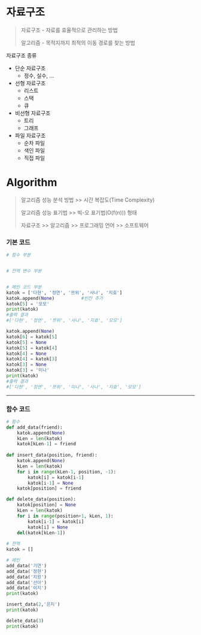 # 자료구조

> 자료구조 - 자료를 효율적으로 관리하는 방법
>
> 알고리즘 - 목적지까지 최적의 이동 경로를 찾는 방법



자료구조 종류

- 단순 자료구조
  - 정수, 실수, ...
- 선형 자료구조
  - 리스트
  - 스택
  - 큐
- 비선형 자료구조
  - 트리
  - 그래프
- 파일 자료구조
  - 순차 파일
  - 색인 파일
  - 직접 파일



# Algorithm

> 알고리즘 성능 분석 방법 >> 시간 복잡도(Time Complexity)
>
> 알고리즘 성능 표기법 >> 빅-오 표기법(O(f(n))) 형태
>
> 자료구조 >> 알고리즘 >> 프로그래밍 언어 >> 소프트웨어



### 기본 코드

```python
# 함수 부분


# 전역 변수 부분


# 메인 코드 부분
katok = ['다현', '정연', '쯔위', '사나', '지효']
katok.append(None)			#빈칸 추가
katok[5] = '모모'
print(katok)
#출력 결과
#['다현', '정연', '쯔위', '사나', '지효', '모모']

katok.append(None)
katok[6] = katok[5]
katok[5] = None
katok[5] = katok[4]
katok[4] = None
katok[4] = katok[3]
katok[3] = None
katok[3] = '미나'
print(katok)
#출력 결과
#['다현', '정연', '쯔위', '미나', '사나', '지효', '모모']
```

---

### 함수 코드

```python
# 함수
def add_data(friend):
    katok.append(None)
    kLen = len(katok)
    katok[kLen-1] = friend
    
def insert_data(position, friend):
    katok.append(None)
    kLen = len(katok)
    for i in range(kLen-1, position, -1):
        katok[i] = katok[i-1]
        katok[i-1] = None
    katok[position] = friend

def delete_data(position):
    katok[position] = None
    kLen = len(katok)
    for i in range(position+1, kLen, 1):
        katok[i-1] = katok[i]
        katok[i] = None
    del(katok[kLen-1])
    
# 전역
katok = []

# 메인
add_data('기연')
add_data('정현')
add_data('지원')
add_data('선아')
add_data('이지')
print(katok)

insert_data(2,'은지')
print(katok)

delete_data(3)
print(katok)
```

